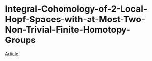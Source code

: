 # Integral-Cohomology-of-2-Local-Hopf-Spaces-with-at-Most-Two-Non-Trivial-Finite-Homotopy-Groups

[Article](article.pdf)
